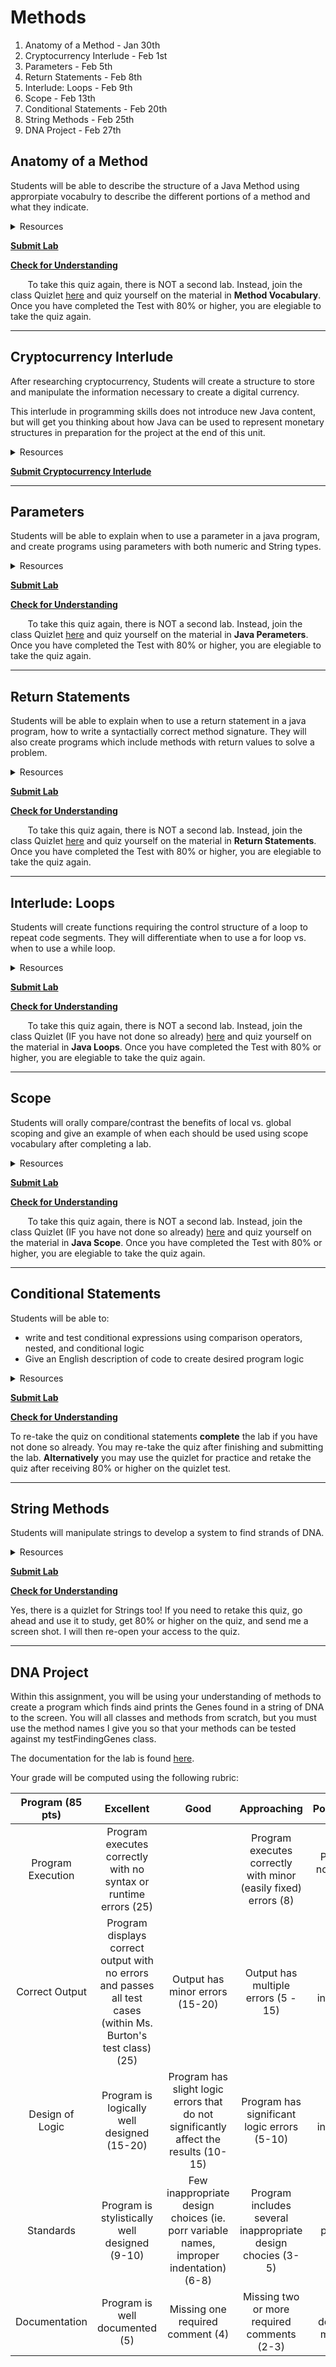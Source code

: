 # Methods

1. Anatomy of a Method - Jan 30th
2. Cryptocurrency Interlude - Feb 1st
3. Parameters - Feb 5th
4. Return Statements - Feb 8th
5. Interlude: Loops - Feb 9th
5. Scope - Feb 13th
6. Conditional Statements - Feb 20th
7. String Methods - Feb 25th
8. DNA Project - Feb 27th


## Anatomy of a Method
Students will be able to describe the structure of a Java Method using approrpiate vocabulry to describe the different portions of a method and what they indicate.
<details>
 <summary>Resources
 </summary>
 
* [Slides](https://docs.google.com/presentation/d/1w1CslBeWrUOoMpjy-n8wgeZJNHFzaKaQ-Se9YHlfVeQ/edit?usp=sharing)
* [Video](https://drive.google.com/open?id=1KL17JmkOdPD5alwIuEGboezvIFGFci1R)
* Readings
  * [Methods (Black Box)](https://drive.google.com/file/d/1rMGjRgU2GXU3lW-QnQcIsk_Yw0jBfYqA/view)
  * [Method Bodies](https://drive.google.com/file/d/1EVegNPoPdHLdyaSEthn4Nx7alDVAbUAI/view)
* [Lab A](https://docs.google.com/document/d/1fnK2u3tvShhp4paMYfMKafk0i0PIlMWGBhSYjTeC9Kg/edit?usp=sharing)

Lab Files:

**Java File** | **Tester**
:--:|:--:
[LineBreak](https://github.com/blakeCS/IntroComputerProgramming/blob/master/U2%20Methods/Method%20Anatomy/Examples/LineBreak.java) | n/a
[PrintJava](https://github.com/blakeCS/IntroComputerProgramming/blob/master/U2%20Methods/Method%20Anatomy/Exercises/PrintJava.java) | n/a

</details>

[**Submit Lab**](https://blake.instructure.com/courses/1757/assignments/64262?module_item_id=128341)

[**Check for Understanding**](https://blake.instructure.com/courses/1757/quizzes/3162)

&nbsp;&nbsp;&nbsp;&nbsp;&nbsp;&nbsp; To take this quiz again, there is NOT a second lab.  Instead, join the class Quizlet [here](https://quizlet.com/join/r2wwgK99j) and quiz yourself on the material in **Method Vocabulary**.  Once you have completed the Test with 80% or higher, you are elegiable to take the quiz again.

***
## Cryptocurrency Interlude
After researching cryptocurrency, Students will create a structure to store and manipulate the information necessary to create a digital currency.  

This interlude in programming skills does not introduce new Java content, but will get you thinking about how Java can be used to represent monetary structures in preparation for the project at the end of this unit.

<details>
 <summary>Resources
 </summary>
 
* Readings
  * [What is Cryptocurrency](https://blockgeeks.com/guides/what-is-cryptocurrency/)
  * [What is Bitcoin](https://www.howtogeek.com/141374/htg-explains-what-is-bitcoin-and-how-does-it-work/)
  * [Hacking the CryptoKitty Genome](https://hackernoon.com/hacking-the-cryptokitties-genome-1cb3e7dddab3)
* [Activity](https://docs.google.com/document/d/1ijLMtYMd0FEITuuI-wvw1eW-SiPz-Kq3MrUj902ziWA/edit?usp=sharing)

</details>

[**Submit Cryptocurrency Interlude**](https://blake.instructure.com/courses/1757/assignments/64960?module_item_id=128685)

***
## Parameters
Students will be able to explain when to use a parameter in a java program, and create programs using parameters with both numeric and String types.

<details>
 <summary>Resources
 </summary>
 
* [Slides](https://drive.google.com/open?id=1baG0Py5K--Dc9hi6bi5wKu0MXPdkocwzx0WkKYCDrR4)
* [Video](https://drive.google.com/open?id=1Yc2P5ZpoRYKCXumAV0PsBQmiSrYh3IG6)
* Readings. NOTE: I highly suggest using this lesson's readings as supplemental material, not the main event.
  * [What is Actually Passed to a Method?](https://mathbits.com/MathBits/Java/Methods/PassingMethods.htm)
  * [How to use Methods that take Parameters in Java](http://www.dummies.com/programming/java/how-to-use-methods-that-take-parameters-in-java/)
  * [Java Methods](https://www.tutorialspoint.com/java/java_methods.htm)
* [Lab A](https://docs.google.com/document/d/102d6wQqq2kzDpbMmbANzL1_v0KNv2KYyTpnU3azzFE0/edit?usp=sharing)

Lab Files:

**Java File** | **Tester**
:--:|:--:
[Hello](https://github.com/blakeCS/IntroComputerProgramming/blob/master/U2%20Methods/Parameters/Examples/Hello.java) | n/a
[Sum](https://github.com/blakeCS/IntroComputerProgramming/blob/master/U2%20Methods/Parameters/Examples/Sum.java) | n/a
[Add10](https://github.com/blakeCS/IntroComputerProgramming/blob/master/U2%20Methods/Parameters/Exercises/Add10.java) | [Add10Tester](https://github.com/blakeCS/IntroComputerProgramming/blob/master/U2%20Methods/Parameters/Exercises/Add10Tester.java)
[Madlib](https://github.com/blakeCS/IntroComputerProgramming/blob/master/U2%20Methods/Parameters/Exercises/Madlib.java) | [MadlibTester](https://github.com/blakeCS/IntroComputerProgramming/blob/master/U2%20Methods/Parameters/Exercises/MadlibTester.java)

</details>

[**Submit Lab**](https://blake.instructure.com/courses/1757/assignments/65150)

[**Check for Understanding**](https://blake.instructure.com/courses/1757/quizzes/3192)

&nbsp;&nbsp;&nbsp;&nbsp;&nbsp;&nbsp; To take this quiz again, there is NOT a second lab.  Instead, join the class Quizlet [here](https://quizlet.com/join/r2wwgK99j) and quiz yourself on the material in **Java Perameters**.  Once you have completed the Test with 80% or higher, you are elegiable to take the quiz again.

***
## Return Statements
Students will be able to explain when to use a return statement in a java program, how to write a syntactially correct method signature.  They will also create programs which include methods with return values to solve a problem.

<details>
 <summary>Resources
 </summary>
 
* [Slides](https://docs.google.com/presentation/d/1TGVGv3BEhczH_cSn3ZYjPbbW3YtQvv78oqTrWy8N-0Q/edit?usp=sharing)
* Video - To Be Uploaded Feb 2
* Readings. NOTE: I highly suggest using this lesson's readings as supplemental material, not the main event.
  * [Method Bodies - Return Statements p. 74-75](https://drive.google.com/file/d/1EVegNPoPdHLdyaSEthn4Nx7alDVAbUAI/view)
  * [Return...This](https://medium.com/java-for-absolute-dummies/return-this-72030e66790a)
  * [Return Statement Analogy](https://www.quora.com/In-Java-what-is-a-return-statement)
  * [Java Methods](https://www.tutorialspoint.com/java/java_methods.htm)
* [Lab A](https://drive.google.com/open?id=1-ZC8yT4iQfUuofUwqbL2mOwj1WiWkw9XEyY31kKMgAg)

Lab Files:

**Java File** | **Tester**
:--:|:--:
[ReturnExamples](https://github.com/blakeCS/IntroComputerProgramming/blob/master/U2%20Methods/ReturnStatements/Examples/ReturnExamples.java) | n/a
[Compare](https://github.com/blakeCS/IntroComputerProgramming/blob/master/U2%20Methods/ReturnStatements/Exercises/Compare.java) | [TestCompare](https://github.com/blakeCS/IntroComputerProgramming/blob/master/U2%20Methods/ReturnStatements/Exercises/TestCompare.java.java)
[Ten](https://github.com/blakeCS/IntroComputerProgramming/blob/master/U2%20Methods/ReturnStatements/Exercises/Ten.java) | [TestTen](https://github.com/blakeCS/IntroComputerProgramming/blob/master/U2%20Methods/ReturnStatements/Exercises/TestCompare.java.java)

</details>

[**Submit Lab**](https://blake.instructure.com/courses/1757/assignments/65656)

[**Check for Understanding**](https://blake.instructure.com/courses/1757/quizzes/3198)

&nbsp;&nbsp;&nbsp;&nbsp;&nbsp;&nbsp; To take this quiz again, there is NOT a second lab.  Instead, join the class Quizlet [here](https://quizlet.com/join/r2wwgK99j) and quiz yourself on the material in **Return Statements**.  Once you have completed the Test with 80% or higher, you are elegiable to take the quiz again.

***
## Interlude: Loops
Students will create functions requiring the control structure of a loop to repeat code segments.  They will differentiate when to use a for loop vs. when to use a while loop.

<details>
 <summary>Resources
 </summary>
 
* [Slides](https://docs.google.com/presentation/d/1i9jfPcmpEpyu3DXNqOoAOx1qh760kJqRnP8ZvvygOJA/edit?usp=sharing)
* [Video](https://drive.google.com/open?id=1lcapERNkK5Mf73CFA8outW7rGtNK3cAJ)
* Readings
  * [For Loops in Java with Examples](https://beginnersbook.com/2015/03/for-loop-in-java-with-example/)
  * [Java For Loops](http://www.homeandlearn.co.uk/java/java_for_loops.html)
  * [Loops in Java](http://www.learnjavaonline.org/en/Loops)
* [Lab A](https://docs.google.com/document/d/1uVOQkA58GKPLxrexaIJwR_naSnu3MJW3v7kZiCorGq4/edit?usp=sharing)

Lab Files:

**Java File** | **Tester**
:--:|:--:
[For Loops](https://github.com/blakeCS/IntroComputerProgramming/blob/master/U2%20Methods/Loops/ForLoop.java) | n/a
[Print500](https://github.com/blakeCS/IntroComputerProgramming/blob/master/U2%20Methods/Loops/Exercises/Print500.java) | [Print500Tester](https://github.com/blakeCS/IntroComputerProgramming/blob/master/U2%20Methods/Loops/Exercises/Print500Tester.java)
[Divisible](https://github.com/blakeCS/IntroComputerProgramming/blob/master/U2%20Methods/Loops/Exercises/Divisible.java) | [DivisibleTester](https://github.com/blakeCS/IntroComputerProgramming/blob/master/U2%20Methods/Loops/Exercises/DivisibleTester.java)
[Countdown](https://github.com/blakeCS/IntroComputerProgramming/blob/master/U2%20Methods/Loops/Examples/Countdown.java)| n/a
[CreateMod](https://github.com/blakeCS/IntroComputerProgramming/blob/master/U2%20Methods/Loops/Exercises/CreateMod.java)| [CreateModTester](https://github.com/blakeCS/IntroComputerProgramming/blob/master/U2%20Methods/Loops/Exercises/CreateModTester.java)


</details>

[**Submit Lab**](https://blake.instructure.com/courses/1757/assignments/65756)

[**Check for Understanding**](https://blake.instructure.com/courses/1757/quizzes/3202)

&nbsp;&nbsp;&nbsp;&nbsp;&nbsp;&nbsp; To take this quiz again, there is NOT a second lab.  Instead, join the class Quizlet (IF you have not done so already) [here](https://quizlet.com/join/r2wwgK99j) and quiz yourself on the material in **Java Loops**.  Once you have completed the Test with 80% or higher, you are elegiable to take the quiz again.

***
## Scope

Students will orally compare/contrast the benefits of local vs. global scoping and give an example of when each should be used using scope vocabulary  after completing a lab.

<details>
 <summary>Resources
 </summary>

* [Slides](https://docs.google.com/presentation/d/1bO79K3rz0xbabf-9JWLlNFqLtQksjmuDf7qilfutxwg/edit?usp=sharing)
* [Video](https://drive.google.com/open?id=1f4kRvjzgzsxX0QNfIOy4pDkBNDx-BNXB)
* Readings
  * [Local Scope](https://www.cs.umd.edu/~clin/MoreJava/Objects/local.html)
  * [Java Variable Scope Best Practices](https://study.com/academy/lesson/java-variable-scope-definition-best-practices.html)
  * [Java Scope Rules](https://www.techrepublic.com/article/intro-to-oop-java-scope-rules/)
* [Lab A](https://docs.google.com/document/d/1Ikjz1K1UZk6vGqFWOUa0-SMmT1V0cqb-ZlKic3qbrQc/edit?usp=sharing)

Lab Files:
 
 **Java File** | **Tester**
:--:|:--:
[InstanceScope](https://github.com/blakeCS/IntroComputerProgramming/blob/master/U2%20Methods/Scope/Examples/InstanceScope.java)| n/a
[LocalScope](https://github.com/blakeCS/IntroComputerProgramming/blob/master/U2%20Methods/Scope/Examples/LocalScope.java)| n/a
[VariableShadowing](https://github.com/blakeCS/IntroComputerProgramming/blob/master/U2%20Methods/Scope/Examples/VariableShadowing.java)| n/a
[MathOperations](https://github.com/blakeCS/IntroComputerProgramming/blob/master/U2%20Methods/Scope/Exercises/MathOperations.java) |n/a

</details>

[**Submit Lab**](https://blake.instructure.com/courses/1757/assignments/66108/)

[**Check for Understanding**](https://blake.instructure.com/courses/1757/quizzes/3218)

&nbsp;&nbsp;&nbsp;&nbsp;&nbsp;&nbsp; To take this quiz again, there is NOT a second lab.  Instead, join the class Quizlet (IF you have not done so already) [here](https://quizlet.com/join/r2wwgK99j) and quiz yourself on the material in **Java Scope**.  Once you have completed the Test with 80% or higher, you are elegiable to take the quiz again.

***

## Conditional Statements

Students will be able to:
* write and test conditional expressions using comparison operators, nested, and conditional logic
* Give an English description of code to create desired program logic

<details>
 <summary>Resources
 </summary>

* [Slides](https://docs.google.com/presentation/d/18aGQjiBVqWGWsWsp2ZpronUVf-1w6Ieqe8asOiX3OaY/edit?usp=sharing)
* Readings
  * [The If Statement](https://drive.google.com/open?id=0B0XuTmEEO-JhdzBGZ09nd1BEdFRxNDRTMk1YOGlkc3NMYmh3)
* [Lab Part 1 - COMPLETE THIS ON PAPER](https://docs.google.com/document/d/14_ct72a8SJLPy0eFZUrgNNUzDWnzPO0Wg25KFBEbkmg/edit?usp=sharing)
* [Lab Part 2](https://docs.google.com/document/d/1EQ3qr3Ba5Cf9TgZBkMNK3-QHpRf2EZNZ57encj6Zp7I/edit?usp=sharing)

Lab Files:
 
 **Java File** | **Tester**
:--:|:--:
[LetterGrade](https://github.com/blakeCS/IntroComputerProgramming/blob/master/U2%20Methods/Conditionals/LetterGrade.java)| n/a
[Triangle](https://github.com/blakeCS/IntroComputerProgramming/blob/master/U2%20Methods/Conditionals/Triangle.java)| [TriangleTester](https://github.com/blakeCS/IntroComputerProgramming/blob/master/U2%20Methods/Conditionals/TriangleTester.java)

</details>

[**Submit Lab**](https://blake.instructure.com/courses/1757/assignments/67460)

[**Check for Understanding**](https://blake.instructure.com/courses/1757/quizzes/3248)

To re-take the quiz on conditional statements **complete** the lab if you have not done so already.  You may re-take the quiz after finishing and submitting the lab.  **Alternatively** you may use the quizlet for practice and retake the quiz after receiving 80% or higher on the quizlet test.

***

## String Methods
Students will manipulate strings to develop a system to find strands of DNA.

<details>
 <summary>Resources
 </summary>

* [Slides](https://docs.google.com/presentation/d/1UC0y5yFT8BPdbhduqYJa4cUoxdLtRkSRNGPbwLwhDf4/edit?usp=sharing)
* Readings
  * [Java String is Special (read 1-2.2)](https://www.ntu.edu.sg/home/ehchua/programming/java/J3d_String.html)
  * [The String Class](https://drive.google.com/open?id=0B0XuTmEEO-JhNmxKSmZfb0tfeGo0ZVo4a190dktpWm5sb1Zz)
  * [Java Strings on CodingBat](http://codingbat.com/doc/java-string-introduction.html)
* [Lab](https://docs.google.com/document/d/1fjeznPyrX2XZgunHNP_3oj_vBRc2HSaTIIGMypjfgTU)

Lab Files:
No java files needed.
</details>

[**Submit Lab**](https://blake.instructure.com/courses/1757/assignments/67740)

[**Check for Understanding**](https://blake.instructure.com/courses/1757/quizzes/3220)

Yes, there is a quizlet for Strings too!  If you need to retake this quiz, go ahead and use it to study, get 80% or higher on the quiz, and send me a screen shot.  I will then re-open your access to the quiz.

***


## DNA Project
 
Within this assignment, you will be using your understanding of methods to create a program which finds aind prints the Genes found in a string of DNA to the screen.  You will all classes and methods from scratch, but you must use the method names I give you so that your methods can be tested against my testFindingGenes class.

The documentation for the lab is found [here](https://docs.google.com/document/d/1rRsTcofCMoRHOcn5dXs8VpzhcLvcWWUwXNMiLOwMx-Q/edit?usp=sharing).

Your grade will be computed using the following rubric:

**Program (85 pts)** | **Excellent** | **Good** | **Approaching** | **Poor/Incomplete**
:--:|:--:|:--:|:--:|:--:|
Program Execution | Program executes correctly with no syntax or runtime errors (25) | | Program executes correctly with minor (easily fixed) errors (8)| Program does not execute (0-1)
Correct Output | Program displays correct output with no errors and passes all test cases (within Ms. Burton's test class) (25)| Output has minor errors (15-20) | Output has multiple errors (5 - 15) | Output is incorrect (0-5)
Design of Logic | Program is logically well designed (15-20) | Program has slight logic errors that do not significantly affect the results (10-15) | Program has significant logic errors (5-10) | program is incorrect (0-5)
Standards | Program is stylistically well designed (9-10) | Few inappropriate design choices (ie. porr variable names, improper indentation) (6-8)| Program includes several inappropriate design chocies (3-5) | Program is poorly written (0-2)
Documentation | Program is well documented (5) | Missing one required comment (4) | Missing two or more required comments (2-3) | Most or all documentation missing (0-1)


